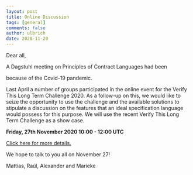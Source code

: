 ```yaml
---
layout: post
title: Online Discussion 
tags: [general]
comments: false
author: ulbrich
date: 2020-11-20
---
```



Dear all,

A Dagstuhl meeting on Principles of Contract Languages had been

because of the Covid-19 pandemic.

Last April a number of groups participated in the online event for the
Verify This Long Term Challenge 2020. As a follow-up on this, we would
like to seize the opportunity to use the challenge and the available
solutions to stipulate a discussion on the features that an ideal
specification language would possess for this purpose.
We will use the recent Verify This Long Term Challenge as a show case.

**Friday, 27th November 2020 10:00 - 12:00 UTC**

[Click here for more details.](https://verifythis.github.io/online-event-nov/)
 
We hope to talk to you all on November 27!

Mattias, Raúl, Alexander and Marieke
